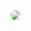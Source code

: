 <img src="https://github.com/user-attachments/assets/c37aa0b4-9a51-46df-af79-901e272bf960" style="border-radius: 50px;">
